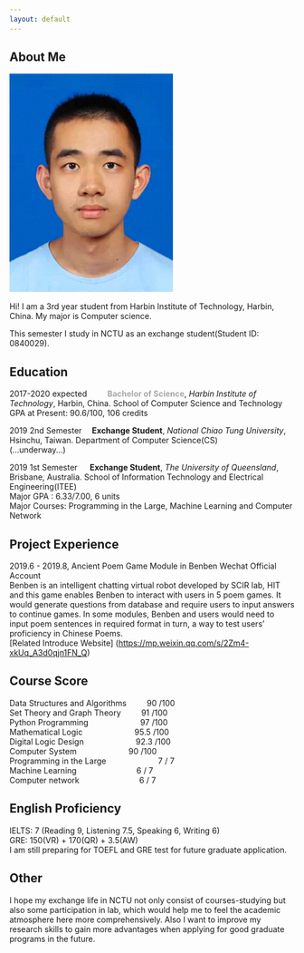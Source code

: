 ```yaml
---
layout: default
---
```


## About Me

<img class="profile-picture" src="yiming.jpg">

Hi! I am a 3rd year student from Harbin Institute of Technology, Harbin, China. My major is Computer science.

This semester I study in NCTU as an exchange student(Student ID: 0840029).

## Education

2017-2020 expected &emsp;&emsp; <font color=#A9A9A9>**Bachelor of Science**</font>, *Harbin Institute of Technology*, Harbin, China. School of Computer Science and Technology  
GPA at Present: 90.6/100, 106 credits

2019 2nd Semester &emsp;**Exchange Student**, *National Chiao Tung University*, Hsinchu, Taiwan. Department of Computer Science(CS)  
                   (...underway...)

2019 1st Semester &emsp; **Exchange Student**, *The University of Queensland*, Brisbane, Australia. School of Information Technology and Electrical Engineering(ITEE)  
                   Major GPA : 6.33/7.00, 6 units  
                   Major Courses: Programming in the Large, Machine Learning and Computer Network

## Project Experience

2019.6 - 2019.8, Ancient Poem Game Module in Benben Wechat Official Account  
Benben is an intelligent chatting virtual robot developed by SCIR lab, HIT and this game enables Benben to interact with users in 5 poem games. It would generate questions from database and require users to input answers to continue games. In some modules, Benben and users would need to input poem sentences in required format in turn, a way to test users’ proficiency in Chinese Poems.  
[Related Introduce Website] (https://mp.weixin.qq.com/s/2Zm4-xkUq_A3d0qjn1FN_Q)

## Course Score
Data Structures and Algorithms  &emsp;&emsp; 90 /100  
Set Theory and Graph Theory     &emsp;&emsp; 91 /100  
Python Programming              &emsp;&emsp;&emsp;&emsp;&emsp;&emsp; 97 /100  
Mathematical Logic              &emsp;&emsp;&emsp;&emsp;&emsp;&emsp; 95.5 /100  
Digital Logic Design            &emsp;&emsp;&emsp;&emsp;&emsp;&emsp; 92.3 /100  
Computer System                 &emsp;&emsp;&emsp;&emsp;&emsp;&emsp; 90 /100  
Programming in the Large        &emsp;&emsp;&emsp;&emsp;&emsp;&emsp; 7 / 7  
Machine Learning  &emsp;&emsp;&emsp;&emsp;&emsp;&emsp;&emsp;  6 / 7  
Computer network  &emsp;&emsp;&emsp;&emsp;&emsp;&emsp;&emsp;  6 / 7  

## English Proficiency

IELTS: 7 (Reading 9, Listening 7.5, Speaking 6, Writing 6)  
GRE: 150(VR) + 170(QR) + 3.5(AW)  
I am still preparing for TOEFL and GRE test for future graduate application.

## Other
I hope my exchange life in NCTU not only consist of courses-studying but also some participation in lab, which would help me to feel the academic atmosphere here more comprehensively. Also I want to improve my research skills to gain more advantages when applying for good graduate programs in the future.
